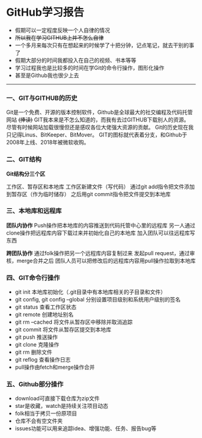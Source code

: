# GitHub学习报告

+ 假期可以一定程度反映一个人自律的情况
+ ~~所以我在学习GITHUB上并不怎么自律~~
+ 一个多月来每次只有在想起来的时候学了十把分钟，记点笔记，就去干别的事了
+ 假期大部分的时间我都投入在自己的视频、书本等等
+ 学习过程我也是比较多的时间在学Git的命令行操作，图形化操作
+ 甚至是Github我也很少上去
---
### 一、GIT与GITHUB的历史

Git是一个免费、开源的版本控制软件，Github是全球最大的社交编程及代码托管网站 ~~(捧读)~~
GIT我本来是不怎么知道的，而我有去过GITHUB下载别人的资源。
尽管有时候网站加载很慢但还是感叹各位大佬强大资源的贡献。
Git的历史现在我只记得Linus、BitKeeper、BitMover。
GIT的图标就代表着分支，和Github于2008年上线、2018年被微软收购。

### 二、GIT结构

**Git结构分三个区**

工作区、暂存区和本地库
工作区新建文件（写代码）
通过git add指令把文件添加到暂存区（作为临时储存）
之后用git commit指令把文件提交到本地库

### 三、本地库和远程库

**团队内协作**
Push操作把本地库的内容推送到代码托管中心里的远程库
另一人通过clone操作把远程库内容下载过来并初始化自己的本地库
加入团队可以往远程库写东西

**跨团队协作**
通过folk操作把另一个远程库内容复制过来
发起pull request，通过审核，merge合并之后
团队人员可以把修改后的远程库内容用pull操作拉取到本地库

### 四、GIT命令行操作
+  git init  本地库初始化（.git目录中有本地库相关的子目录和文件）
+  git config, git config –global  分别设置项目级别和系统用户级别的签名
+  git status  查看工作区状态
+  git remote  创建地址别名
+  git rm –cached 将文件从暂存区中移除并取消追踪
+  git commit  将文件从暂存区提交到本地库
+  git push  推送操作
+  git clone  克隆操作
+  git rm 删除文件
+  git reflog 查看操作日志
+  pull操作由fetch和merge操作合并

### 五、Github部分操作
+  download可直接下载仓库为zip文件
+  star是收藏，watch是持续关注项目动态
+  folk相当于拷贝一份原项目
+  仓库不会有空文件夹
+  issues功能可以用来追踪idea、增强功能、任务、报告bug等

